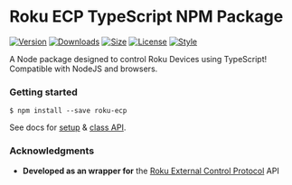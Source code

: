 # Roku ECP TypeScript NPM Package

[![Version](https://img.shields.io/npm/v/roku-ecp)](https://www.npmjs.com/package/roku-ecp)
[![Downloads](https://img.shields.io/npm/dt/roku-ecp)](https://www.npmjs.com/package/roku-ecp)
[![Size](https://img.shields.io/bundlephobia/minzip/roku-ecp?label=size)](https://bundlephobia.com/result?p=roku-ecp)
[![License](https://img.shields.io/github/license/zakwht/roku?color=089)](./LICENSE)
[![Style](https://img.shields.io/badge/code_style-prettier-ff69b4.svg?style=flat)](https://github.com/prettier/prettier)

A Node package designed to control Roku Devices using TypeScript! Compatible with NodeJS and browsers.

### Getting started
```
$ npm install --save roku-ecp
```
See docs for [setup](https://github.com/zakwht/roku/docs/setup.md) & [class API](https://github.com/zakwht/roku/docs/api.md).

### Acknowledgments
* __Developed as an wrapper for__ the [Roku External Control Protocol](https://developer.roku.com/en-ca/docs/developer-program/debugging/external-control-api.md) API